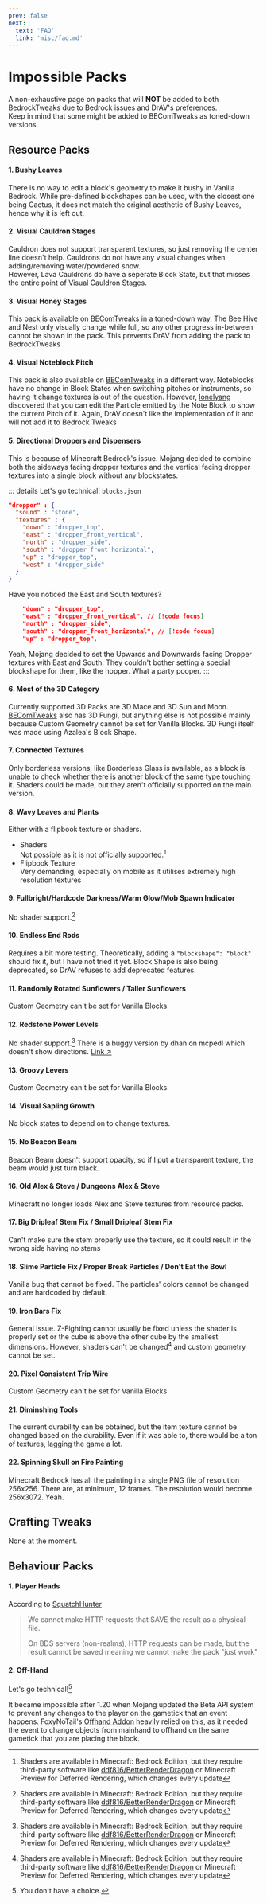 ```yaml
---
prev: false
next:
  text: 'FAQ'
  link: 'misc/faq.md'
---
```


# Impossible Packs
A non-exhaustive page on packs that will **NOT** be added to both BedrockTweaks due to Bedrock issues and DrAV's preferences.<br>Keep in mind that some might be added to BEComTweaks as toned-down versions.

## Resource Packs
#### 1. Bushy Leaves
  There is no way to edit a block's geometry to make it bushy in Vanilla Bedrock. While pre-defined blockshapes can be used, with the closest one being Cactus, it does not match the original aesthetic of Bushy Leaves, hence why it is left out.

#### 2. Visual Cauldron Stages

  Cauldron does not support transparent textures, so just removing the center line doesn't help. Cauldrons do not have any visual changes when adding/removing water/powdered snow.<br>However, Lava Cauldrons do have a seperate Block State, but that misses the entire point of Visual Cauldron Stages.

#### 3. Visual Honey Stages

  This pack is available on [BEComTweaks](https://becomtweaks.github.io/resource-packs) in a toned-down way. The Bee Hive and Nest only visually change while full, so any other progress in-between cannot be shown in the pack. This prevents DrAV from adding the pack to BedrockTweaks

#### 4. Visual Noteblock Pitch

  This pack is also available on [BEComTweaks](https://becomtweaks.github.io/resource-packs) in a different way. Noteblocks have no change in Block States when switching pitches or instruments, so having it change textures is out of the question. However, [lonelyang](https://github.com/lonelyang) discovered that you can edit the Particle emitted by the Note Block to show the current Pitch of it. Again, DrAV doesn't like the implementation of it and will not add it to Bedrock Tweaks

#### 5. Directional Droppers and Dispensers
  
  This is because of Minecraft Bedrock's issue. Mojang decided to combine both the sideways facing dropper textures and the vertical facing dropper textures into a single block without any blockstates.

  ::: details Let's go technical!
  `blocks.json`
  ```json
  "dropper" : {
    "sound" : "stone",
    "textures" : {
      "down" : "dropper_top",
      "east" : "dropper_front_vertical",
      "north" : "dropper_side",
      "south" : "dropper_front_horizontal",
      "up" : "dropper_top",
      "west" : "dropper_side"
    }
  }
  ```
  Have you noticed the East and South textures?
  ```json
      "down" : "dropper_top",
      "east" : "dropper_front_vertical", // [!code focus]
      "north" : "dropper_side",
      "south" : "dropper_front_horizontal", // [!code focus]
      "up" : "dropper_top",
  ```
  Yeah, Mojang decided to set the Upwards and Downwards facing Dropper textures with East and South. They couldn't bother setting a special blockshape for them, like the hopper. What a party pooper.
  :::

#### 6. Most of the 3D Category

  Currently supported 3D Packs are 3D Mace and 3D Sun and Moon. [BEComTweaks](https://becomtweaks.github.io/resource-packs) also has 3D Fungi, but anything else is not possible mainly because Custom Geometry cannot be set for Vanilla Blocks. 3D Fungi itself was made using Azalea's Block Shape.

#### 7. Connected Textures

  Only borderless versions, like Borderless Glass is available, as a block is unable to check whether there is another block of the same type touching it. Shaders could be made, but they aren't officially supported on the main version.

#### 8. Wavy Leaves and Plants

  Either with a flipbook texture or shaders.
  - Shaders<br>
    Not possible as it is not officially supported.[^1]
  - Flipbook Texture<br>
    Very demanding, especially on mobile as it utilises extremely high resolution textures

#### 9. Fullbright/Hardcode Darkness/Warm Glow/Mob Spawn Indicator

  No shader support.[^1]

#### 10. Endless End Rods

  Requires a bit more testing. Theoretically, adding a `"blockshape": "block"` should fix it, but I have not tried it yet. Block Shape is also being deprecated, so DrAV refuses to add deprecated features.

#### 11. Randomly Rotated Sunflowers / Taller Sunflowers

  Custom Geometry can't be set for Vanilla Blocks.

#### 12. Redstone Power Levels

  No shader support.[^1]
  There is a buggy version by dhan on mcpedl which doesn't show directions. [Link ↗](https://mcpedl.com/redstone-signal-indicator-for-mcpe/)

#### 13. Groovy Levers

  Custom Geometry can't be set for Vanilla Blocks.

#### 14. Visual Sapling Growth

  No block states to depend on to change textures.

#### 15. No Beacon Beam

  Beacon Beam doesn't support opacity, so if I put a transparent texture, the beam would just turn black.

#### 16. Old Alex & Steve / Dungeons Alex & Steve

  Minecraft no longer loads Alex and Steve textures from resource packs.

#### 17. Big Dripleaf Stem Fix / Small Dripleaf Stem Fix

  Can't make sure the stem properly use the texture, so it could result in the wrong side having no stems

#### 18. Slime Particle Fix / Proper Break Particles / Don't Eat the Bowl

  Vanilla bug that cannot be fixed. The particles' colors cannot be changed and are hardcoded by default.

#### 19. Iron Bars Fix

  General Issue. Z-Fighting cannot usually be fixed unless the shader is properly set or the cube is above the other cube by the smallest dimensions.
  However, shaders can't be changed[^1] and custom geometry cannot be set.

#### 20. Pixel Consistent Trip Wire

  Custom Geometry can't be set for Vanilla Blocks.

#### 21. Diminshing Tools

  The current durability can be obtained, but the item texture cannot be changed based on the durability. Even if it was able to, there would be a ton of textures, lagging the game a lot.

#### 22. Spinning Skull on Fire Painting

  Minecraft Bedrock has all the painting in a single PNG file of resolution 256x256. There are, at minimum, 12 frames. The resolution would become 256x3072. Yeah.
  
## Crafting Tweaks

None at the moment.

## Behaviour Packs

#### 1. Player Heads

  According to [SquatchHunter](https://github.com/SquatchHunter)
  > We cannot make HTTP requests that SAVE the result as a physical file. 
  >
  > On BDS servers (non-realms), HTTP requests can be made, but the result cannot be saved meaning we cannot make the pack "just work"

#### 2. Off-Hand

  Let's go technical![^2]

  It became impossible after 1.20 when Mojang updated the Beta API system to prevent any changes to the player on the gametick that an event happens. FoxyNoTail's [Offhand Addon](https://foxynotail.com/add-ons/off-hand/) heavily relied on this, as it needed the event to change objects from mainhand to offhand on the same gametick that you are placing the block.

[^1]: Shaders are available in Minecraft: Bedrock Edition, but they require third-party software like [ddf816/BetterRenderDragon](https://github.com/ddf8196/BetterRenderDragon) or Minecraft Preview for Deferred Rendering[^3], which changes every update

[^2]: You don't have a choice.

[^3]: Never call it a shader.
